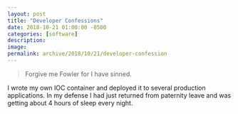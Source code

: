 ```yaml
---
layout: post
title: "Developer Confessions"
date: 2018-10-21 01:00:00 -0500
categories: [software]
description: 
image: 
permalink: archive/2018/10/21/developer-confession
---
```


>Forgive me Fowler for I have sinned.

I wrote my own IOC container and deployed it to several production applications. In my defense I had just returned from paternity leave and was getting about 4 hours of sleep every night.